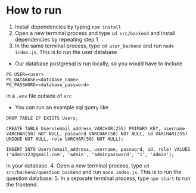 # How to run

1. Install dependencies by typing `npm install`
2. Open a new terminal process and type `cd src/backend` and install dependencies by repeating step 1
3. In the same terminal process, type `cd user_backend` and run `node index.js`. This is to run the user database
  - Our database postgresql is run locally, so you would have to include 
  ```
  PG_USER=<user>
  PG_DATABASE=<database_name>
  PG_PASSWORD=<database_password>
  ```
  in a `.env` file outside of `src`
  - You can run an example sql query like 
  ```
  DROP TABLE IF EXISTS Users;

  CREATE TABLE Users(email_address VARCHAR(255) PRIMARY KEY, username VARCHAR(50) NOT NULL, password VARCHAR(50) NOT NULL, id VARCHAR(255) UNIQUE NOT NULL, role VARCHAR(50) NOT NULL);

  INSERT INTO Users(email_address, username, password, id, role) VALUES ('admin123@gmail.com', 'admin', 'adminpassword', '1', 'admin');

  ```
  in your database.
4. Open a new terminal process, type `cd src/backend/question_backend` and run `node index.js`. This is to run the question database.
5. In a separate terminal process, type `npm start` to run the frontend.
